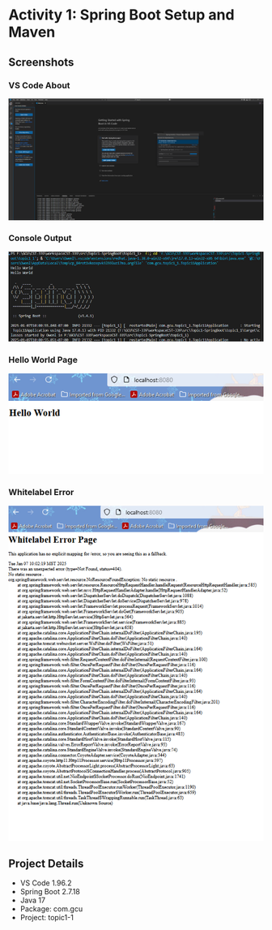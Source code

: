 # Activity 1: Spring Boot Setup and Maven
## Screenshots

### VS Code About
![VS Code About](https://github.com/omniV1/CST-339/blob/main/workspaceCST-339/documentation/Topic1-SpringBoot/screenshots/SpringBootAbout.png)

### Console Output 
![Spring Boot Run](https://github.com/omniV1/CST-339/blob/main/workspaceCST-339/documentation/Topic1-SpringBoot/screenshots/SpringBootHelloWorldRun.png)

### Hello World Page
![Hello World](https://github.com/omniV1/CST-339/blob/main/workspaceCST-339/documentation/Topic1-SpringBoot/screenshots/LocalHost8080-HelloWorld.png)

### Whitelabel Error
![Whitelabel](https://github.com/omniV1/CST-339/blob/main/workspaceCST-339/documentation/Topic1-SpringBoot/screenshots/LocalHost-WhiteLabelError.png)

## Project Details
- VS Code 1.96.2 
- Spring Boot 2.7.18
- Java 17
- Package: com.gcu
- Project: topic1-1
